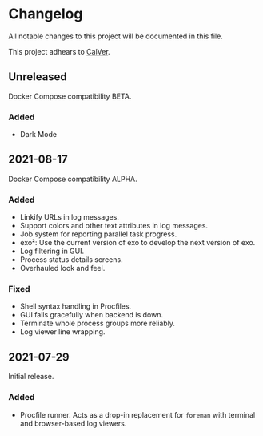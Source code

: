 # Changelog

All notable changes to this project will be documented in this file.

This project adhears to [CalVer](./doc/versioning.md).

## Unreleased

Docker Compose compatibility BETA.

### Added

- Dark Mode


## 2021-08-17

Docker Compose compatibility ALPHA.

### Added

- Linkify URLs in log messages.
- Support colors and other text attributes in log messages.
- Job system for reporting parallel task progress.
- exo²: Use the current version of exo to develop the next version of exo.
- Log filtering in GUI.
- Process status details screens.
- Overhauled look and feel.

### Fixed

- Shell syntax handling in Procfiles.
- GUI fails gracefully when backend is down.
- Terminate whole process groups more reliably.
- Log viewer line wrapping.


## 2021-07-29

Initial release.

### Added

- Procfile runner. Acts as a drop-in replacement for `foreman` with terminal
  and browser-based log viewers.
